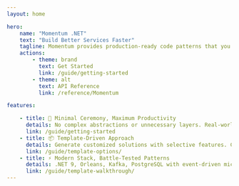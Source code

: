 ```yaml
---
layout: home

hero:
    name: "Momentum .NET"
    text: "Build Better Services Faster"
    tagline: Momentum provides production-ready code patterns that you can copy, customize, and own completely. Build business applications with minimal ceremony, maximum productivity.
    actions:
        - theme: brand
          text: Get Started
          link: /guide/getting-started
        - theme: alt
          text: API Reference
          link: /reference/Momentum

features:

    - title: 🚀 Minimal Ceremony, Maximum Productivity
      details: No complex abstractions or unnecessary layers. Real-world patterns that mirror your actual business operations with code so intuitive that non-technical stakeholders can understand it.
      link: /guide/getting-started
    - title: 📦 Template-Driven Approach
      details: Generate customized solutions with selective features. Choose only what you need - API, Orleans, Kafka, or any combination that fits your architecture.
      link: /guide/template-options/
    - title: ⚡ Modern Stack, Battle-Tested Patterns
      details: .NET 9, Orleans, Kafka, PostgreSQL with event-driven microservices architecture, comprehensive testing, and full observability built-in.
      link: /guide/template-walkthrough/
---
```

